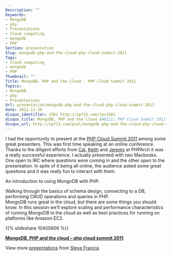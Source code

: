 ```yaml
---
Description: ""
Keywords:
- MongoDB
- php
- Presentations
- Cloud computing
- mongodb
- PHP
Section: presentation
Slug: mongodb-php-and-the-cloud-php-cloud-summit-2011
Tags:
- Cloud computing
- mongodb
- PHP
Thumbnail: ""
Title: MongoDB, PHP and the Cloud - PHP Cloud Summit 2011
Topics:
- MongoDB
- php
- Presentations
Url: presentation/mongodb-php-and-the-cloud-php-cloud-summit-2011
date: 2011-11-30
disqus_identifier: 1581 http://spf13.com/?p=1581
disqus_title: MongoDB, PHP and the Cloud &#8211; PHP Cloud Summit 2011
disqus_url: http://spf13.com/post/mongodb-php-and-the-cloud-php-cloud-summit-2011/
---
```


I had the opportunity to present at the [PHP Cloud Summit
2011](http://www.phparch.com/phparchitect-live-presents-the-cloud-summit/)
among some great presenters. This was first time speaking at an online
conference. Thanks to the diligent efforts from
[Cal](http://twitter.com/calevans),
[Keith](http://twitter.com/CaseySoftware) and
[Jeremy](http://twitter.com/JeremyKendall) at PHPArch it was a really
successful experience. I actually presented with two Macbooks. One open
to IRC where questions were coming in and the other open to the
presentation. In spite of it being all online, the audience asked some
great questions and it was really fun to interact with them.

An introduction to using MongoDB with PHP.

Walking through the basics of schema design, connecting to a DB,
performing CRUD operations and queries in PHP.<br>
 MongoDB runs great in the cloud, but there are some things you should
know. In this session we’ll explore scaling and performance
characteristics of running MongoDB in the cloud as well as best practices
for running on platforms like Amazon EC2.

{{% slideshare 10405606 %}}

**[MongoDB, PHP and the cloud – php cloud summit
2011](http://www.slideshare.net/spf13/mongodb-php-and-the-cloud-php-cloud-summit-2011 "MongoDB, PHP and the cloud - php cloud summit 2011")**

View more [presentations](http://www.slideshare.net/) from [Steve
Francia](http://www.slideshare.net/spf13)
